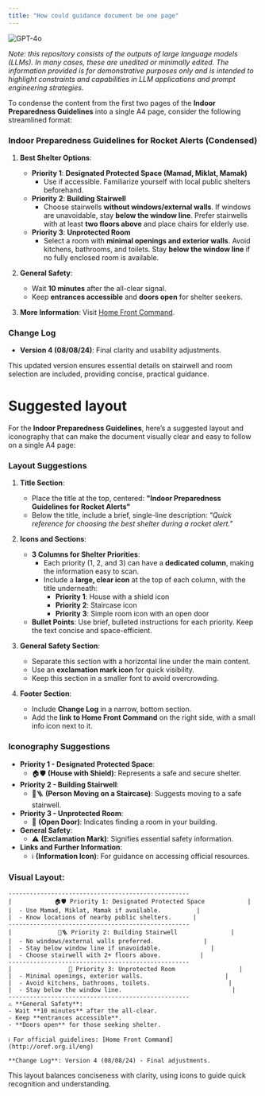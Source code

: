 ```yaml
---
title: "How could guidance document be one page"
---
```

![GPT-4o](https://img.shields.io/badge/GPT--4o-3333FF?style=for-the-badge&logo=openai&logoColor=white)



*Note: this repository consists of the outputs of large language models (LLMs). In many cases, these are unedited or minimally edited. The information provided is for demonstrative purposes only and is intended to highlight constraints and capabilities in LLM applications and prompt engineering strategies.*


To condense the content from the first two pages of the **Indoor Preparedness Guidelines** into a single A4 page, consider the following streamlined format:
### **Indoor Preparedness Guidelines for Rocket Alerts (Condensed)**

1. **Best Shelter Options**:
   - **Priority 1**: **Designated Protected Space (Mamad, Miklat, Mamak)**
     - Use if accessible. Familiarize yourself with local public shelters beforehand.
   - **Priority 2**: **Building Stairwell**
     - Choose stairwells **without windows/external walls**. If windows are unavoidable, stay **below the window line**. Prefer stairwells with at least **two floors above** and place chairs for elderly use.
   - **Priority 3**: **Unprotected Room**
     - Select a room with **minimal openings and exterior walls**. Avoid kitchens, bathrooms, and toilets. Stay **below the window line** if no fully enclosed room is available.

2. **General Safety**:
   - Wait **10 minutes** after the all-clear signal.
   - Keep **entrances accessible** and **doors open** for shelter seekers.

3. **More Information**: Visit [Home Front Command](http://oref.org.il/eng).

### **Change Log**
- **Version 4 (08/08/24)**: Final clarity and usability adjustments. 

This updated version ensures essential details on stairwell and room selection are included, providing concise, practical guidance.

# Suggested layout

For the **Indoor Preparedness Guidelines**, here’s a suggested layout and iconography that can make the document visually clear and easy to follow on a single A4 page:

### **Layout Suggestions**
1. **Title Section**:
   - Place the title at the top, centered: **"Indoor Preparedness Guidelines for Rocket Alerts"**
   - Below the title, include a brief, single-line description: *"Quick reference for choosing the best shelter during a rocket alert."*

2. **Icons and Sections**:
   - **3 Columns for Shelter Priorities**:
     - Each priority (1, 2, and 3) can have a **dedicated column**, making the information easy to scan.
     - Include a **large, clear icon** at the top of each column, with the title underneath:
       - **Priority 1**: House with a shield icon
       - **Priority 2**: Staircase icon
       - **Priority 3**: Simple room icon with an open door
   - **Bullet Points**: Use brief, bulleted instructions for each priority. Keep the text concise and space-efficient.

3. **General Safety Section**:
   - Separate this section with a horizontal line under the main content.
   - Use an **exclamation mark icon** for quick visibility.
   - Keep this section in a smaller font to avoid overcrowding.

4. **Footer Section**:
   - Include **Change Log** in a narrow, bottom section. 
   - Add the **link to Home Front Command** on the right side, with a small info icon next to it.

### **Iconography Suggestions**
- **Priority 1 - Designated Protected Space**:
  - 🏠🛡️ **(House with Shield)**: Represents a safe and secure shelter.
- **Priority 2 - Building Stairwell**:
  - 🏃🪜 **(Person Moving on a Staircase)**: Suggests moving to a safe stairwell.
- **Priority 3 - Unprotected Room**:
  - 🚪 **(Open Door)**: Indicates finding a room in your building.
- **General Safety**:
  - ⚠️ **(Exclamation Mark)**: Signifies essential safety information.
- **Links and Further Information**:
  - ℹ️ **(Information Icon)**: For guidance on accessing official resources.

### **Visual Layout**:
```
---------------------------------------------------
|            🏠🛡️ Priority 1: Designated Protected Space            |
|  - Use Mamad, Miklat, Mamak if available.          |
|  - Know locations of nearby public shelters.      |
---------------------------------------------------
|             🏃🪜 Priority 2: Building Stairwell               |
|  - No windows/external walls preferred.              |
|  - Stay below window line if unavoidable.              |
|  - Choose stairwell with 2+ floors above.           |
---------------------------------------------------
|                🚪 Priority 3: Unprotected Room                  |
|  - Minimal openings, exterior walls.                       |
|  - Avoid kitchens, bathrooms, toilets.                      |
|  - Stay below the window line.                               |
---------------------------------------------------
⚠️ **General Safety**:
- Wait **10 minutes** after the all-clear.
- Keep **entrances accessible**.
- **Doors open** for those seeking shelter.

ℹ️ For official guidelines: [Home Front Command](http://oref.org.il/eng)

**Change Log**: Version 4 (08/08/24) - Final adjustments.
```

This layout balances conciseness with clarity, using icons to guide quick recognition and understanding.